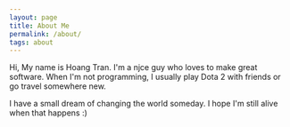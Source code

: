 ```yaml
---
layout: page
title: About Me
permalink: /about/
tags: about
---
```


Hi, My name is Hoang Tran. I'm a njce guy who loves to make great software. When I'm not programming, I usually play Dota 2 with friends or go travel somewhere new.

I have a small dream of changing the world someday. I hope I'm still alive when that happens :)
